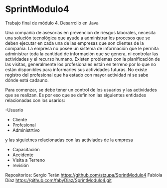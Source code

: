 # SprintModulo4
Trabajo final de módulo 4.
Desarrollo en Java

 Una compañía de asesorías en prevención de riesgos laborales, necesita una solución tecnológica que ayude a administrar los procesos que se deben ejecutar en cada una de las empresas que son clientes de la compañía. 
La empresa no posee un sistema de información que le permita administrar toda la cantidad de información que se genera, ni controlar las actividades y el recurso humano.
Existen problemas con la planificación de las visitas, generalmente los profesionales están en terreno por lo que no están disponibles para informarles sus actividades futuras. No existe registro del profesional que ha estado con mayor actividad ni se sabe dónde está cadauno.

Para comenzar, se debe tener un control de los usuarios y las actividades que se realizan. Es por eso que se definiron las siguientes entidades relacionadas con los usarios: 

-Usuario
- Cliente
- Profesional
- Administrtivo

y las siguietnes relacionadas con las activiades de la empresa 
- Capacitación
- Accidente
- Visita a Terreno
- revisión 

Repositorios:
Sergio Terán  https://github.com/stzupa/SprintModulo4
Fabiola Díaz https://github.com/fabyDiaz/SprintModulo4.git
